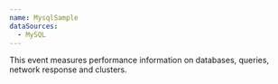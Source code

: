 ```yaml
---
name: MysqlSample
dataSources:
  - MySQL
---
```


This event measures performance information on databases, queries, network response and clusters.